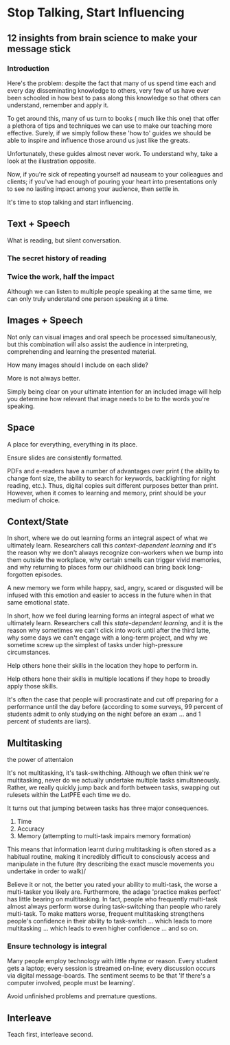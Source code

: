# Stop Talking, Start Influencing

## 12 insights from brain science to make your message stick

### Introduction

Here's the problem: despite the fact that many of us spend time each and every day disseminating knowledge to others, very few of us have ever been schooled in how best to pass along this knowledge so that others can understand, remember and apply it.

To get around this, many of us turn to books ( much like this one) that offer a plethora of tips and techniques we can use to make our teaching more effective. Surely, if we simply follow these 'how to' guides we should be able to inspire and influence those around us just like the greats.

Unfortunately, these guides almost never work. To understand why, take a look at the illustration opposite.

Now, if you're sick of repeating yourself ad nauseam to your colleagues and clients; if you've had enough of pouring your heart into presentations only to see no lasting impact among your audience, then settle in.

It's time to stop talking and start influencing.

## Text + Speech

What is reading, but silent conversation.

### The secret history of reading

### Twice the work, half the impact

Although we can listen to multiple people speaking at the same time, we can only truly understand one person speaking at a time. 

## Images + Speech

Not only can visual images and oral speech be processed simultaneously, but this combination will also assist the audience in interpreting, comprehending and learning the presented material.

How many images should I include on each slide?

More is not always better.

Simply being clear on your ultimate intention for an included image will help you determine how relevant that image needs to be to the words you're speaking.

## Space

A place for everything, everything in its place.

Ensure slides are consistently formatted.

PDFs and e-readers have a number of advantages over print ( the ability to change font size, the ability to search for keywords, backlighting for night reading, etc.). Thus, digital copies suit different purposes better than print. However, when it comes to learning and memory, print should be your medium of choice. 

## Context/State

In short, where we do out learning forms an integral aspect of what we ultimately learn. Researchers call this *context-dependent learning* and it's the reason why we don't always recognize con-workers when we bump into them outside the workplace, why certain smells can trigger vivid memories, and why returning to places form our childhood can bring back long-forgotten episodes.

A new  memory we form while happy, sad, angry, scared or disgusted will be infused with this emotion and easier to access in the future when in that same emotional state.

In short, how we feel during learning forms an integral aspect of what we ultimately learn. Researchers call this *state-dependent learning*, and it is the reason why sometimes we can't click into work until after the third latte, why some days we can't engage with a long-term project, and why we sometime screw up the simplest of tasks under high-pressure circumstances.



Help others hone their skills in the location they hope to perform in.

Help others hone their skills in multiple locations if they hope to broadly apply those skills.

It's often the case that people will procrastinate and cut off preparing for a performance until the day before (according to some surveys, 99 percent of students admit to only studying on the night before an exam ... and 1 percent of students are liars). 

## Multitasking

the power of attentaion

It's not multitasking, it's task-swithching. Although we often think we're multitasking, never do we actually undertake multiple tasks simultaneously. Rather, we really quickly jump back and forth between tasks, swapping out rulesets within the LatPFE each time we do.

It turns out that jumping between tasks has three major consequences.

1. Time
2. Accuracy
3. Memory (attempting to multi-task impairs memory formation)

This means that information learnt during multitasking is often stored as a habitual routine, making it incredibly difficult to consciously access and manipulate in the future (try describing the exact muscle movements you undertake in order to walk)/

Believe it or not, the better you rated your ability to multi-task, the worse a multi-tasker you likely are. Furthermore, the adage 'practice makes perfect' has little bearing on multitasking. In fact, people who frequently multi-task almost always perform worse during task-switching than people who rarely multi-task. To make matters worse, frequent multitasking strengthens people's confidence in their ability to task-switch ... which leads to more multitasking ... which leads to even higher confidence ... and so on.

### Ensure technology is integral

Many people employ technology with little rhyme or reason. Every student gets a laptop; every session is streamed on-line; every discussion occurs via digital message-boards. The sentiment seems to be that 'If there's a computer involved, people must be learning'.

Avoid unfinished problems and premature questions.

## Interleave

Teach first, interleave second.







